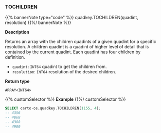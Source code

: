 ### TOCHILDREN

{{% bannerNote type="code" %}}
quadkey.TOCHILDREN(quadint, resolution)
{{%/ bannerNote %}}

**Description**

Returns an array with the children quadints of a given quadint for a specific resolution. A children quadint is a quadint of higher level of detail that is contained by the current quadint. Each quadint has four children by definition.

* `quadint`: `INT64` quadint to get the children from.
* `resolution`: `INT64` resolution of the desired children.

**Return type**

`ARRAY<INT64>`

{{% customSelector %}}
**Example**
{{%/ customSelector %}}

```sql
SELECT carto-os.quadkey.TOCHILDREN(1155, 4);
-- 4356
-- 4868
-- 4388
-- 4900
```